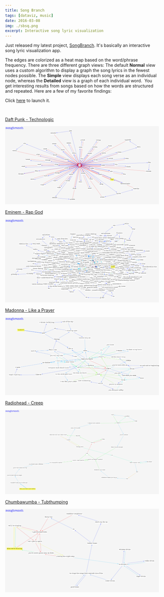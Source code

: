 ```yaml
---
title: Song Branch
tags: [dataviz, music]
date: 2016-03-08
img: ./sbsq.png
excerpt: Interactive song lyric visualization
---
```


Just released my latest project, [SongBranch](https://songbranch.herokuapp.com/). It's basically an interactive song lyric
visualization app.

The edges are colorized as a heat map based on the word/phrase frequency. There are three different
graph views: The default **Normal** view uses a custom algorithm to display a graph the song lyrics in the fewest nodes
possible. The **Simple** view displays each song verse as an individual node, whereas the **Detailed** view is a graph of each individual word.  You get interesting results from songs based on how the words are structured and repeated. Here are a few of my favorite findings:

Click [here](https://songbranch.herokuapp.com/) to launch it.

<br>

[Daft Punk - Technologic](https://songbranch.herokuapp.com/?artistName=daft+punk&songTitle=technologic)

![daftpunk](sb_daftpunk_technologic.png)

[Eminem - Rap God](https://songbranch.herokuapp.com/?artistName=eminem&songTitle=rap+god)

![eminem](sb_eminem_rapgod-1024x556.png)

[Madonna - Like a Prayer](https://songbranch.herokuapp.com/?artistName=madonna&songTitle=like+a+prayer)

![madonna](sb_madonnalikeaprayer-1024x521.png)

[Radiohead - Creep](https://songbranch.herokuapp.com/?artistName=radiohead&songTitle=creep)

![radiohead](sb_radioheadcreep-1024x563.png)

[Chumbawumba - Tubthumping](https://songbranch.herokuapp.com/?artistName=chumbawumba&songTitle=tubthumping)

![chumbawumba](sb_chumbawumba-1024x556.png)
